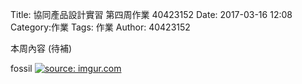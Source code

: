Title: 協同產品設計實習 第四周作業 40423152
Date: 2017-03-16 12:08
Category:作業
Tags: 作業
Author: 40423152



<!-- PELICAN_END_SUMMARY -->

本周內容 (待補)

fossil
<a href="http://imgur.com/ZP2rokM"><img src="http://i.imgur.com/ZP2rokM.png" title="source: imgur.com" /></a>
